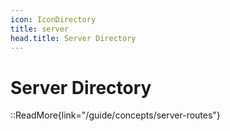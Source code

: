 ```yaml
---
icon: IconDirectory
title: server
head.title: Server Directory
---
```


# Server Directory

::ReadMore{link="/guide/concepts/server-routes"}
